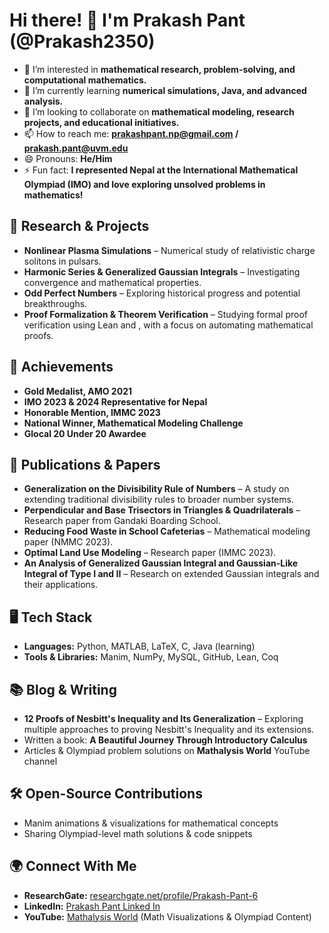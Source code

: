 # Hi there! 👋 I'm Prakash Pant (@Prakash2350)

- 👀 I’m interested in **mathematical research, problem-solving, and computational mathematics.**
- 🌱 I’m currently learning **numerical simulations, Java, and advanced analysis.**
- 💞️ I’m looking to collaborate on **mathematical modeling, research projects, and educational initiatives.**
- 📫 How to reach me: **prakashpant.np@gmail.com / prakash.pant@uvm.edu**
- 😄 Pronouns: **He/Him**
- ⚡ Fun fact: **I represented Nepal at the International Mathematical Olympiad (IMO) and love exploring unsolved problems in mathematics!**

## 🚀 Research & Projects
- **Nonlinear Plasma Simulations** – Numerical study of relativistic charge solitons in pulsars.
- **Harmonic Series & Generalized Gaussian Integrals** – Investigating convergence and mathematical properties.
- **Odd Perfect Numbers** – Exploring historical progress and potential breakthroughs.
- **Proof Formalization & Theorem Verification** – Studying formal proof verification using Lean and , with a focus on automating mathematical proofs.

## 🎯 Achievements
- **Gold Medalist, AMO 2021**
- **IMO 2023 & 2024 Representative for Nepal**
- **Honorable Mention, IMMC 2023**
- **National Winner, Mathematical Modeling Challenge**
- **Glocal 20 Under 20 Awardee**

## 📜 Publications & Papers
- **Generalization on the Divisibility Rule of Numbers** – A study on extending traditional divisibility rules to broader number systems.
- **Perpendicular and Base Trisectors in Triangles & Quadrilaterals** – Research paper from Gandaki Boarding School.
- **Reducing Food Waste in School Cafeterias** – Mathematical modeling paper (NMMC 2023).
- **Optimal Land Use Modeling** – Research paper (IMMC 2023).
- **An Analysis of Generalized Gaussian Integral and Gaussian-Like Integral of Type I and II** – Research on extended Gaussian integrals and their applications.

## 🖥️ Tech Stack
- **Languages:** Python, MATLAB, LaTeX, C, Java (learning)
- **Tools & Libraries:** Manim, NumPy, MySQL, GitHub, Lean, Coq

## 📚 Blog & Writing
- **12 Proofs of Nesbitt's Inequality and Its Generalization** – Exploring multiple approaches to proving Nesbitt's Inequality and its extensions.
- Written a book: **A Beautiful Journey Through Introductory Calculus**
- Articles & Olympiad problem solutions on **Mathalysis World** YouTube channel

## 🛠️ Open-Source Contributions
- Manim animations & visualizations for mathematical concepts
- Sharing Olympiad-level math solutions & code snippets

## 🌍 Connect With Me
- **ResearchGate:** [researchgate.net/profile/Prakash-Pant-6](https://www.researchgate.net/profile/Prakash-Pant-6)
- **LinkedIn:** [Prakash Pant Linked In](https://www.linkedin.com/in/prakash-pant-7786711ab/)
- **YouTube:** [Mathalysis World](https://www.youtube.com/@mathalysisworld) (Math Visualizations & Olympiad Content)

<!---
Prakash2350/Prakash2350 is a ✨ special ✨ repository because its `README.md` (this file) appears on your GitHub profile.
You can click the Preview link to take a look at your changes.
--->
